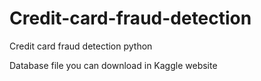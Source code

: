 # Credit-card-fraud-detection
Credit card fraud detection python

Database file you can download in Kaggle website
